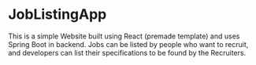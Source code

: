 # JobListingApp
This is a simple Website built using React (premade template) and uses Spring Boot in backend. Jobs can be listed by people who want to recruit, and developers can list their specifications to be found by the Recruiters.
